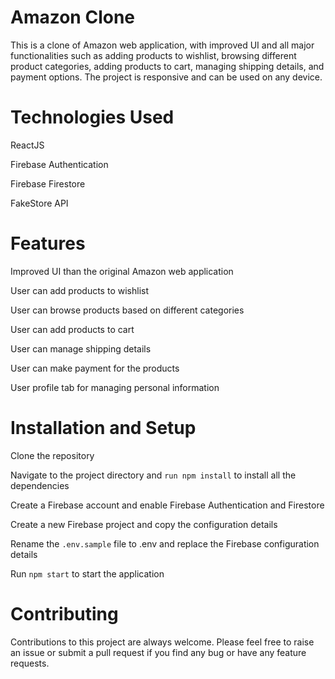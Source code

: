 # Amazon Clone


This is a clone of Amazon web application, with improved UI and all major functionalities such as adding products to wishlist, browsing different product categories, adding products to cart, managing shipping details, and payment options. The project is responsive and can be used on any device.


# Technologies Used


ReactJS

Firebase Authentication

Firebase Firestore

FakeStore API


# Features


Improved UI than the original Amazon web application

User can add products to wishlist

User can browse products based on different categories

User can add products to cart

User can manage shipping details

User can make payment for the products

User profile tab for managing personal information


# Installation and Setup


Clone the repository

Navigate to the project directory and `run npm install` to install all the dependencies

Create a Firebase account and enable Firebase Authentication and Firestore

Create a new Firebase project and copy the configuration details

Rename the `.env.sample` file to .env and replace the Firebase configuration details

Run `npm start` to start the application



# Contributing


Contributions to this project are always welcome. Please feel free to raise an issue or submit a pull request if you find any bug or have any feature requests.
